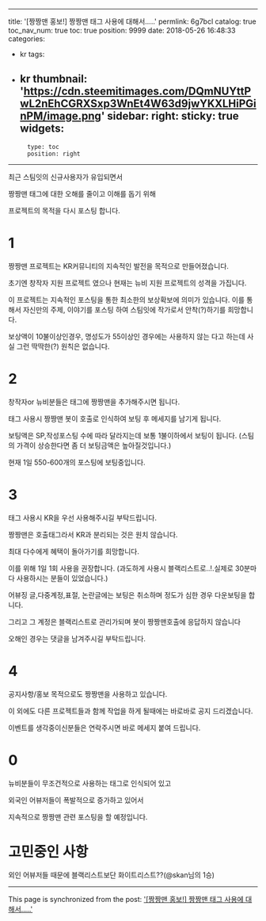 
---
title: '[짱짱맨 홍보!] 짱짱맨 태그 사용에 대해서.....'
permlink: 6g7bcl
catalog: true
toc_nav_num: true
toc: true
position: 9999
date: 2018-05-26 16:48:33
categories:
- kr
tags:
- kr
thumbnail: 'https://cdn.steemitimages.com/DQmNUYttPwL2nEhCGRXSxp3WnEt4W63d9jwYKXLHiPGinPM/image.png'
sidebar:
    right:
        sticky: true
widgets:
    -
        type: toc
        position: right
---


최근 스팀잇의 신규사용자가 유입되면서

짱짱맨 태그에 대한 오해를 줄이고 이해를 돕기 위해 

프로젝트의 목적을 다시 포스팅 합니다.

# 1
짱짱맨 프로젝트는 KR커뮤니티의 지속적인 발전을 목적으로 만들어졌습니다.

초기엔 창작자 지원 프로젝트 였으나 현재는 뉴비 지원 프로젝트의 성격을 가집니다.

이 프로젝트는 지속적인 포스팅을 통한 최소한의 보상확보에 의미가 있습니다. 이를 통해서 자신만의 주제, 이야기를 포스팅 하여 스팀잇에 작가로서 안착(?)하기를 희망합니다. 

보상액이 10불이상인경우, 명성도가 55이상인 경우에는 사용하지 않는 다고 하는데 사실 그런 딱딱한(?) 원칙은 없습니다. 



# 2
창작자or 뉴비분들은 태그에 짱짱맨을 추가해주시면 됩니다.

태그 사용시 짱짱맨 봇이 호출로 인식하여 보팅 후 메세지를 남기게 됩니다.

보팅액은 SP,작성포스팅 수에 따라 달라지는데 보통 1불이하에서 보팅이 됩니다.
(스팀의 가격이 상승한다면 좀 더 보팅금액은 높아질것입니다.)

현재 1일 550-600개의 포스팅에 보팅중입니다.

# 3

태그 사용시 KR을 우선 사용해주시길 부탁드립니다.

짱짱맨은 호출태그라서 KR과 분리되는 것은 원치 않습니다.

최대 다수에게 혜택이 돌아가기를 희망합니다.

이를 위해 1일 1회 사용을 권장합니다. (과도하게 사용시 블랙리스트로..!.실제로 30분마다 사용하시는 분들이 있었습니다.)

어뷰징 글,다중계정,표절, 논란글에는 보팅은 취소하며 정도가 심한 경우 다운보팅을 합니다.

그리고 그 계정은 블랙리스트로 관리가되며 봇이 짱짱맨호출에 응답하지 않습니다

오해인 경우는 댓글을 남겨주시길 부탁드립니다.

# 4
공지사항/홍보 목적으로도 짱짱맨을 사용하고 있습니다. 

이 외에도 다른 프로젝트들과 함께 작업을 하게 될때에는 바로바로 공지 드리겠습니다.

이벤트를 생각중이신분들은 연락주시면 바로 메세지 붙여 드립니다.



# 0
뉴비분들이 무조건적으로 사용하는 태그로 인식되어 있고

외국인 어뷰저들이 폭발적으로 증가하고 있어서 

지속적으로 짱짱맨 관련 포스팅을 할 예정입니다.


#  고민중인 사항

외인 어뷰저들 때문에 블랙리스트보단 화이트리스트??(@skan님의  1승)

- - -

This page is synchronized from the post: ['[짱짱맨 홍보!] 짱짱맨 태그 사용에 대해서.....'](https://steemit.com/@virus707/6g7bcl)
